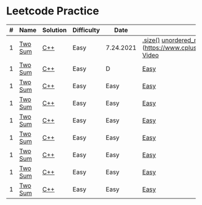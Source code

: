 # Leetcode Practice

| # | Name | Solution | Difficulty | Date | Resources |
| --- | --- | --- | --- | --- | --- |
| 1 | [Two Sum](https://leetcode.com/problems/two-sum/) | [C++](https://github.com/VERITASSSSSSS/Leetcode/blob/main/Exercises/Cpp/1TwoSums.cpp) | Easy | 7.24.2021 | [ .size()](https://www.cplusplus.com/reference/vector/vector/size/) [ unordered_map](https://www.geeksforgeeks.org/unordered_map-in-cpp-stl/) [ map::find] (https://www.cplusplus.com/reference/map/map/find/) [ Video](https://www.youtube.com/watch?v=v1qXNTTGpyo&t=904s)
| 1 | [Two Sum]() | [C++]() | Easy |  D |  [Easy]() |
| 1 | [Two Sum]() | [C++]() | Easy |  Easy |  [Easy]() |
| 1 | [Two Sum]() | [C++]() | Easy |  Easy |  [Easy]() |
| 1 | [Two Sum]() | [C++]() | Easy |  Easy |  [Easy]() |
| 1 | [Two Sum]() | [C++]() | Easy |  Easy |  [Easy]() |
| 1 | [Two Sum]() | [C++]() | Easy |  Easy |  [Easy]() |
| 1 | [Two Sum]() | [C++]() | Easy |  Easy |  [Easy]() |
| 1 | [Two Sum]() | [C++]() | Easy |  Easy |  [Easy]() |
